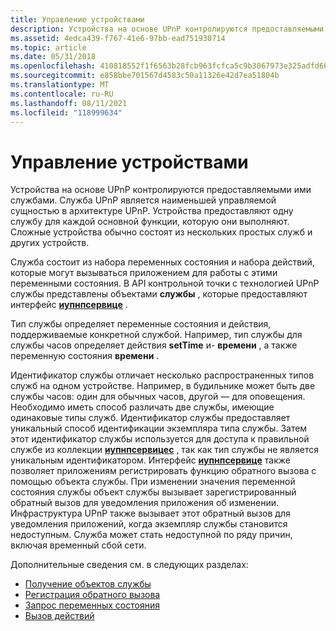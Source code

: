 ```yaml
---
title: Управление устройствами
description: Устройства на основе UPnP контролируются предоставляемыми ими службами.
ms.assetid: 4edca439-f767-41e6-97bb-ead751930714
ms.topic: article
ms.date: 05/31/2018
ms.openlocfilehash: 410818552f1f6563b28fcb963fcfca5c9b3067973e325adfd66ede5bffaedb75
ms.sourcegitcommit: e858bbe701567d4583c50a11326e42d7ea51804b
ms.translationtype: MT
ms.contentlocale: ru-RU
ms.lasthandoff: 08/11/2021
ms.locfileid: "118999634"
---
```

# <a name="controlling-devices"></a>Управление устройствами

Устройства на основе UPnP контролируются предоставляемыми ими службами. Служба UPnP является наименьшей управляемой сущностью в архитектуре UPnP. Устройства предоставляют одну службу для каждой основной функции, которую они выполняют. Сложные устройства обычно состоят из нескольких простых служб и других устройств.

Служба состоит из набора переменных состояния и набора действий, которые могут вызываться приложением для работы с этими переменными состояния. В API контрольной точки с технологией UPnP службы представлены объектами **службы** , которые предоставляют интерфейс [**иупнпсервице**](/windows/desktop/api/Upnp/nn-upnp-iupnpservice) .

Тип службы определяет переменные состояния и действия, поддерживаемые конкретной службой. Например, тип службы для службы часов определяет действия **setTime** и- **времени** , а также переменную состояния **времени** .

Идентификатор службы отличает несколько распространенных типов служб на одном устройстве. Например, в будильнике может быть две службы часов: один для обычных часов, другой — для оповещения. Необходимо иметь способ различать две службы, имеющие одинаковые типы служб. Идентификатор службы предоставляет уникальный способ идентификации экземпляра типа службы. Затем этот идентификатор службы используется для доступа к правильной службе из коллекции [**иупнпсервицес**](/windows/desktop/api/Upnp/nn-upnp-iupnpservices) , так как тип службы не является уникальным идентификатором. Интерфейс [**иупнпсервице**](/windows/desktop/api/Upnp/nn-upnp-iupnpservice) также позволяет приложениям регистрировать функцию обратного вызова с помощью объекта службы. При изменении значения переменной состояния службы объект службы вызывает зарегистрированный обратный вызов для уведомления приложения об изменении. Инфраструктура UPnP также вызывает этот обратный вызов для уведомления приложений, когда экземпляр службы становится недоступным. Служба может стать недоступной по ряду причин, включая временный сбой сети.

Дополнительные сведения см. в следующих разделах:

-   [Получение объектов службы](obtaining-service-objects.md)
-   [Регистрация обратного вызова](registering-a-callback.md)
-   [Запрос переменных состояния](querying-state-variables.md)
-   [Вызов действий](invoking-actions.md)

 

 





